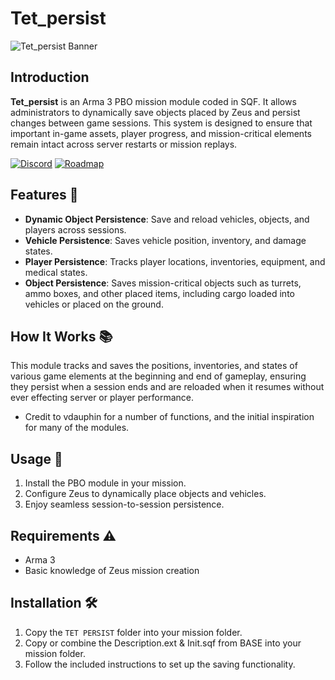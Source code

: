 # Tet_persist

![Tet_persist Banner](https://github.com/Tetlys/TetPersist/blob/main/GIT/Assets/banner.png)

## Introduction

**Tet_persist** is an Arma 3 PBO mission module coded in SQF. It allows administrators to dynamically save objects placed by Zeus and persist changes between game sessions. This system is designed to ensure that important in-game assets, player progress, and mission-critical elements remain intact across server restarts or mission replays.

[![Discord](https://img.shields.io/badge/Discord-Join%20Us-blue?style=for-the-badge&logo=discord)](https://discord.gg/4DdMKvJjMa) [![Roadmap](https://img.shields.io/badge/Roadmap-Visit%20Wiki-blue?style=for-the-badge)](https://github.com/Tetlys/TetPersist/wiki/Roadmap)


## Features 🌟

- **Dynamic Object Persistence**: Save and reload vehicles, objects, and players across sessions.
- **Vehicle Persistence**: Saves vehicle position, inventory, and damage states.
- **Player Persistence**: Tracks player locations, inventories, equipment, and medical states.
- **Object Persistence**: Saves mission-critical objects such as turrets, ammo boxes, and other placed items, including cargo loaded into vehicles or placed on the ground.

## How It Works 📚

This module tracks and saves the positions, inventories, and states of various game elements at the beginning and end of gameplay, ensuring they persist when a session ends and are reloaded when it resumes without ever effecting server or player performance.

- Credit to vdauphin for a number of functions, and the initial inspiration for many of the modules.

## Usage 🚀

1. Install the PBO module in your mission.
2. Configure Zeus to dynamically place objects and vehicles.
3. Enjoy seamless session-to-session persistence.

## Requirements ⚠️

- Arma 3
- Basic knowledge of Zeus mission creation

## Installation 🛠️

1. Copy the `TET PERSIST` folder into your mission folder.
2. Copy or combine the Description.ext & Init.sqf from BASE into your mission folder.
3. Follow the included instructions to set up the saving functionality.
